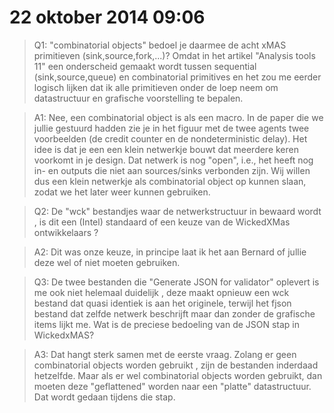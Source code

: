 22 oktober 2014 09:06
=====================

>Q1: "combinatorial objects" bedoel je daarmee de acht xMAS primitieven (sink,source,fork,...)? Omdat in het artikel "Analysis tools 11" een onderscheid gemaakt wordt tussen sequential (sink,source,queue) en combinatorial primitives en het zou me eerder logisch lijken dat ik alle primitieven onder de loep neem om datastructuur en grafische voorstelling te bepalen.

>A1: Nee, een combinatorial object is als een macro. In de paper die we jullie gestuurd hadden zie je in het figuur met de twee agents twee voorbeelden (de credit counter en de nondeterministic delay). Het idee is dat je een een klein netwerkje bouwt dat meerdere keren voorkomt in je design. Dat netwerk is nog "open", i.e., het heeft nog in- en outputs die niet aan sources/sinks verbonden zijn. Wij willen dus een klein netwerkje als combinatorial object op kunnen slaan, zodat we het later weer kunnen gebruiken.

>Q2: De "wck" bestandjes waar de netwerkstructuur in bewaard wordt , is dit een (Intel) standaard of een keuze van de WickedXMas ontwikkelaars ?  

>A2: Dit was onze keuze, in principe laat ik het aan Bernard of jullie deze wel of niet moeten gebruiken.

>Q3: De twee bestanden die "Generate JSON for validator" oplevert is me ook niet helemaal duidelijk , deze maakt opnieuw een wck bestand dat quasi identiek is aan het originele, terwijl het fjson bestand dat zelfde netwerk beschrijft maar dan zonder de grafische items lijkt me. Wat is de preciese bedoeling van de JSON stap in WickedxMAS? 

>A3: Dat hangt sterk samen met de eerste vraag. Zolang er geen combinatorial objects worden gebruikt , zijn de bestanden inderdaad hetzelfde. Maar als er wel combinatorial objects worden gebruikt, dan moeten deze "geflattened" worden naar een "platte" datastructuur. Dat wordt gedaan tijdens die stap.

